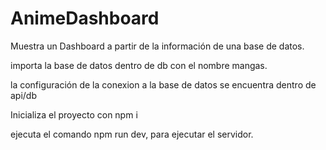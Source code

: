 # AnimeDashboard
Muestra un Dashboard  a partir de la información de una base de datos.

importa la base de datos dentro de db con el nombre mangas.

la configuración de la conexion a la base de datos se encuentra dentro de api/db

Inicializa el proyecto con npm i

ejecuta el comando npm run dev, para ejecutar el servidor.
